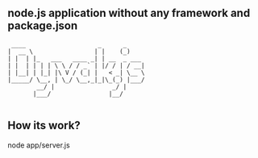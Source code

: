## node.js application without any framework and package.json

 ```
  ____                    _      _     
|  __ \                 | |    (_)    
| |  | |_   ___   ____ _| | __  _ ___ 
| |  | | | | \ \ / / _` | |/ / | / __|
| |__| | |_| |\ V / (_| |   < _| \__ \
|_____/ \__, | \_/ \__,_|_|\_(_) |___/
         __/ |                _/ |    
        |___/                |__/     
        
```

## How its work?

node app/server.js